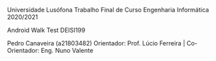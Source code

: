 Universidade Lusófona
Trabalho Final de Curso
Engenharia Informática
2020/2021

Android Walk Test
DEISI199

Pedro Canaveira (a21803482)
Orientador: Prof. Lúcio Ferreira | Co-Orientador: Eng. Nuno Valente
